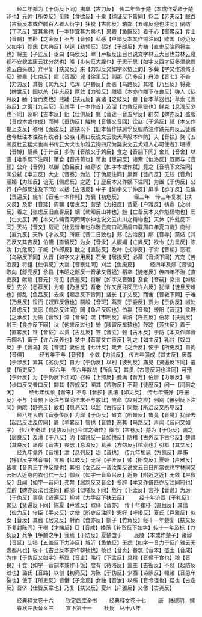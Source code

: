 <!-- { "loadSidebar": true } -->
　　经二年郑为【于伪反下同】夷臯【古刀反】　传二年命于楚【本或作受命于楚非也】元帅【所类反】见赎【食欲反】十乗【绳证反下皆同】俘二【芳夫反】馘百【古获反本或作馘百人者人衍字】狂狡【古卯反】辂郑【五嫁反迎也注同】倒防【丁老反】宜其禽也【一本作宜其为禽也】果毅【鱼既反】着于心【直畧反】食士【音嗣】羊斟【之金反】不与【音预】私感【户暗反本又作憾注同】败国【必迈反又如字】殄民【大典反】以逞【勑领反】叔牂【子郎反】为植【直吏反注同将主也】将主【子匠反】讴曰【乌侯反】睅【戸板反出目也说文字林云大目也苏林云寝视不安貌孟康云犹分然也】皤【歩何反大腹也】于思于思【如字又西才反多须貌贾逵云白头貌】弃甲复【扶又反】来【力知反又如字以协上韵】多鬓【字又作须脩于反】骖乗【七南反】犀【音西】兕【徐里反】则那【乃多反】丹漆【音七】不吝【力刃反】其咎【其九反】陆浑【户昬反】而恶【乌路反】其难【乃旦反】将毙【婢世反】国以杀【申志反】厚敛【力验反】雕墙【本亦作雕下在良反】弹人【徒丹反】胹【音而煑也】熊蹯【扶元反】寘诸【之豉反】畚【音本草器也】草索【素各反】之筥【九吕反】见其手【一本作首】及溜【力救反屋霤也】鲜克【息浅反少也下同】衮职【古本反】鉏【仕俱反】麑【音迷一音五兮反】辟矣【婢亦反】盛服【音成本或作成】而睡【垂伪反】触槐【音懐又音回】饮赵【于鸩反】祗【本又作提上支反】弥明【面皮反】遂扶以下【旧本皆作扶房孚反服防注作跣先典反云徒跣也今杜注本徃徃有跣者】公嗾【素口反说文云使犬声服本作防】夫【音扶】獒【五羔反杜云猛犬也尚书传云大犬也尔雅云狗四尺为獒说文云犬知人心可使者】明搏【音博】翳桑【于计反】多防【音隂又于鸩反】食之【音嗣下同】舍其【音舍】以遗【唯季反下注同】箪食【音丹笥也】笥也【思嗣反】诸槖【他洛反】既而与【音预】公介【音界】以御【鱼吕反】赵穿攻【如字本或作弑】竟之【音境下文注同】闻公弑【申志反】大史【音泰】为法【于伪反注同】黒臀【徒门反】无较【音角】丽姬【力知反】诅无【侧虑反】之适【丁歴反本又作嫡下注同】为置【于伪反】公行【户郎反注及下同】以括【古活反】中子【如字又丁仲反】屏季【歩丁反】见僖【贤遍反】旄车【音毛一本作軞】为衰【初危反】
　　经三年　传三年复发【扶又反】及郔【音延】周疆【居良反】劳楚【力报反】昔夏【户雅反】铸鼎【之树反】着之【张虑反旧直畧反】螭【勑知反山神也】魅【亡备反本又作鬽怪物也】罔【亡丈反】两【本又作蜽音同罔两水神也说文云山川之精物也】天休【许虬反下同】天祐【音又】载祀【杜云皆年也尔雅云商曰祀唐虞曰载周曰年夏曰嵗】商纣【直九反】天祚【才故反】所厎【音二日致也】郏【古洽反】鄏【音辱】燕姞【其乙反又其吉反】伯儵【直留反】为女【音汝】人服媚【亡兾反】欲令【力呈反】陈妫【九危反】子臧【作郎反】酖之【直防反】及叶【式渉反】子俞【音榆】恶瑕【乌路反下同】从晋【如字又才用反】石癸【居揆反】必蕃【音烦下同】亢宠【苦浪反】将鉏【仕俱反】大宫【音泰注同】刈兰【鱼废反】
　　经四年及郯【音谈】取向【舒亮反】氶县【韦昭之甑反一音承又音拯】稻卒【徒老反】传四年不治【直吏反】献鼋【音元】将见【贤遍反】将解【如字又音蟹】及食【音嗣】染指【如琰反】先公【悉荐反】为难【乃旦反】畜老【许又反注同王许六反】犹惮【徒旦反难也】御乱【鱼吕反】去疾【起吕反下皆同】坚长【丁丈反】而舍【音救下同】于难【乃旦反】馁而【奴罪反饿也】鬬般【音班】蒍贾【于委反】贾为【于伪反】椒处【昌虑反】又恶【乌路反注同】圄【鱼吕反囚也】伯嬴【音盈】轑阳【音辽】烝野【之承反】为质【音致】漳【音章】澨【市制反】臯浒【呼五反】伯棼【扶云反】射王【食亦反下同】汏【他来反过也】辀【陟留反车辕也】鼓跗【芳扶反】着于【直畧反】钲【音征】以贯【古乱反】笠【音立】毂【古木反】于防【本又作郧音云国名】畜于【许六反养也】梦中【音蒙又亡贡反】乳之【如主反】乳谷【奴口反】于【音乌】菟【音徒】妻伯比【七计反】箴尹【之金反】使于【所吏反】自拘【音俱】
　　经五年不与【音预】　小敛【力验反】　传五年强成【其丈反】厌尊【于渉反】累其【劣伪反】自为【于伪反】以别【彼列反】庙见【贤遍反下同】遣使【所吏反】
　　经六年　传六年数战【所角反】其贯【古患反习也注同】可殪【于计反】为【于伪反下注同】召桓【上照反】曼满【音万】伯廖【力雕反】蔀【歩口反又普口反】闚其【苦规反】阒其【苦防反】不觌【徒歴反】闲一【间厠之闲】
　　经七年伐莱【音来】不与【音预】黒壤【如丈反】　传七年脩好【呼报反】不与【音预下及注与谋同年末不与放此】应命【应对之应】例别【彼列反下注同】向隂【舒亮反】故相【息亮反】以监【古衔反】同歃【所洽反又所甲反】
　　经八年大庙【音泰传同】为绎【于伪反】省文【所景反】鲁竟【音境】犹绎去【起吕反注及传同】籥【羊畧反】管也【音馆】恶其【乌路反】声闻【音问又如字】　传八年秦谍【徒协反间也今谓之细作】绛市【古巷反】楚为【于伪反】疆之【居良反】及滑【于八反】汭【如锐反一音如悦反】防稽【古外反下古兮反】楚疆【其良反】蛊疾【音古】丧志【息浪反】葛茀【方勿反引棺索也】引柩【其又反】
　　经九年竟外【音境】泄【息列反】冶【音也】　传九年加讽【方鳯反】厚贿【呼罪反字林音悔】言易【以豉反】无将【子匠反】帅【所类反】夏姬【户雅反】皆衷【音忠王丁仲反懐也】其衵【女乙反一音汝栗反说文云日日所常衣也字林同又云妇人近身内衣也仁一反】御叔【如字一音鱼吕反】近身【附近之近】无效【户敎反】且闻【如字一音问】弗禁【居鸩反又音金】多辟【本又作僻匹亦反注同邪也】立辟【婢亦反法也注同】辟邪【似嗟反下同】危行【下孟反】言孙【音逊】为厉【于伪反】事见【贤遍反】柳棼【力手反下扶云反】
　　经十年济西【子礼反】畧见【贤遍反下同】陈夏【戸雅反】取绎【音亦】　传十年崔杼【直吕反】其偪【彼力反】守臣【手又反】之使【所吏反注同】恩好【呼报反】夏氏【戸雅反】似女【音汝】其廏【居又反】射而【食亦反】斵子【竹角反】经十一年楚复【扶又反下复封陈同】于櫕【才端反】□【音咸】播荡【补贺反下如字】传十一年及栎【力狄反】兵争【争鬬之争】我焉【于防反】夏楚盟于
　　辰陵【本或作楚子】诸郔【音延】艾猎【五盖反下力渉反】城沂【鱼依反】无虑【如字一音力于反广雅云无虑都凡也】板干【古旦反本亦作榦桢也】桢也【音贞】畚筑【音本】盛土【音成】为作【于伪反又如字】基趾【音止】略行【下孟反】具糇【音侯干食也】粮【音良】干食【如字一音嗣本或作干饭】度有【待洛反】监主【古衔反】不愆【起防反过也】潞氏【音路】以创【初亮反】为陈【于伪反】少西【诗照反】轘诸【音患车裂也】使于【所吏反】皆僭【子念反】女独【音汝】以蹊【音兮径也】径也【古定反】吾侪【仕皆反辈也】乃复【扶又反】夏州【户雅反】又儌【古尧反】

　　经典释文卷十六
　　钦定四库全书
　　经典释文卷十七
　　唐　陆德明　撰
　　春秋左氏音义三
　　宣下第十一
　　杜氏　尽十八年
